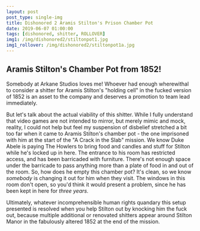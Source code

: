 ```yaml
---
layout: post
post_type: single-img
title: Dishonored 2 Aramis Stilton's Prison Chamber Pot
date: 2019-06-07 01:00:00
tags: [dishonored, shitter, ROLLOVER]
img1: /img/dishonored2/stiltonpot1.jpg
img1_rollover: /img/dishonored2/stiltonpot1a.jpg
---
```

## Aramis Stilton's Chamber Pot from 1852!

Somebody at Arkane Studios loves me! Whoever had enough wherewithal to consider a shitter for Aramis Stilton's "holding cell" in the fucked version of 1852 is an asset to the company and deserves a promotion to team lead immediately.

But let's talk about the actual viability of this shitter. While I fully understand that video games are not intended to mirror, but merely mimic and mock, reality, I could not help but feel my suspension of disbelief stretched a bit too far when it came to Aramis Stilton's chamber pot - the one imprisoned with him at the start of the "A Crack in the Slab" mission. We know Duke Abele is paying The Howlers to bring food and candles and stuff for Stilton while he's locked up in here. The entrance to his room has restricted access, and has been barricaded with furniture. There's not enough space under the barricade to pass anything more than a plate of food in and out of the room. So, how does he empty this chamber pot? It's clean, so we know *somebody* is changing it out for him when they visit. The windows in this room don't open, so you'd think it would present a problem, since he has been kept in here for *three years.*

Ultimately, whatever incomprehensible human rights quandary this setup presented is resolved when you help Stilton out by knocking him the fuck out, because multiple additional or renovated shitters appear around Stilton Manor in the fabulously altered 1852 at the end of the mission.
